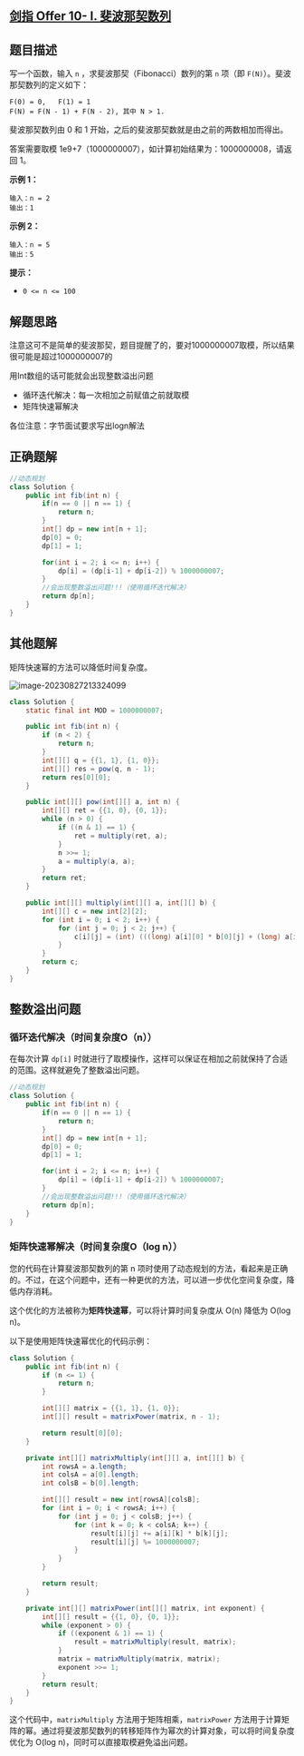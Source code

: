 

## [剑指 Offer 10- I. 斐波那契数列](https://leetcode.cn/problems/fei-bo-na-qi-shu-lie-lcof/)



## 题目描述

写一个函数，输入 `n` ，求斐波那契（Fibonacci）数列的第 `n` 项（即 `F(N)`）。斐波那契数列的定义如下：

```
F(0) = 0,   F(1) = 1
F(N) = F(N - 1) + F(N - 2), 其中 N > 1.
```

斐波那契数列由 0 和 1 开始，之后的斐波那契数就是由之前的两数相加而得出。

答案需要取模 1e9+7（1000000007），如计算初始结果为：1000000008，请返回 1。

 

**示例 1：**

```
输入：n = 2
输出：1
```

**示例 2：**

```
输入：n = 5
输出：5
```

 

**提示：**

- `0 <= n <= 100`



## 解题思路

注意这可不是简单的斐波那契，题目提醒了的，要对1000000007取模，所以结果很可能是超过1000000007的

用Int数组的话可能就会出现整数溢出问题

* 循环迭代解决：每一次相加之前赋值之前就取模
* 矩阵快速幂解决



各位注意：字节面试要求写出logn解法



## 正确题解

```java
//动态规划
class Solution {
    public int fib(int n) {
        if(n == 0 || n == 1) {
            return n;
        }
        int[] dp = new int[n + 1];
        dp[0] = 0;
        dp[1] = 1;

        for(int i = 2; i <= n; i++) {
            dp[i] = (dp[i-1] + dp[i-2]) % 1000000007;
        }
        //会出现整数溢出问题!!!（使用循环迭代解决）
        return dp[n];
    }
}
```







## 其他题解

矩阵快速幂的方法可以降低时间复杂度。



![image-20230827213324099](https://alylmengbucket.oss-cn-nanjing.aliyuncs.com/2023-9/202308272133758.png)



```java
class Solution {
    static final int MOD = 1000000007;

    public int fib(int n) {
        if (n < 2) {
            return n;
        }
        int[][] q = {{1, 1}, {1, 0}};
        int[][] res = pow(q, n - 1);
        return res[0][0];
    }

    public int[][] pow(int[][] a, int n) {
        int[][] ret = {{1, 0}, {0, 1}};
        while (n > 0) {
            if ((n & 1) == 1) {
                ret = multiply(ret, a);
            }
            n >>= 1;
            a = multiply(a, a);
        }
        return ret;
    }

    public int[][] multiply(int[][] a, int[][] b) {
        int[][] c = new int[2][2];
        for (int i = 0; i < 2; i++) {
            for (int j = 0; j < 2; j++) {
                c[i][j] = (int) (((long) a[i][0] * b[0][j] + (long) a[i][1] * b[1][j]) % MOD);
            }
        }
        return c;
    }
}
```





## 整数溢出问题

### 循环迭代解决（时间复杂度O（n））

在每次计算 `dp[i]` 时就进行了取模操作，这样可以保证在相加之前就保持了合适的范围。这样就避免了整数溢出问题。

````java
//动态规划
class Solution {
    public int fib(int n) {
        if(n == 0 || n == 1) {
            return n;
        }
        int[] dp = new int[n + 1];
        dp[0] = 0;
        dp[1] = 1;

        for(int i = 2; i <= n; i++) {
            dp[i] = (dp[i-1] + dp[i-2]) % 1000000007;
        }
        //会出现整数溢出问题!!!（使用循环迭代解决）
        return dp[n];
    }
}
````





### 矩阵快速幂解决（时间复杂度O（log n））

您的代码在计算斐波那契数列的第 n 项时使用了动态规划的方法，看起来是正确的。不过，在这个问题中，还有一种更优的方法，可以进一步优化空间复杂度，降低内存消耗。

这个优化的方法被称为**矩阵快速幂**，可以将计算时间复杂度从 O(n) 降低为 O(log n)。

以下是使用矩阵快速幂优化的代码示例：

```java
class Solution {
    public int fib(int n) {
        if (n <= 1) {
            return n;
        }

        int[][] matrix = {{1, 1}, {1, 0}};
        int[][] result = matrixPower(matrix, n - 1);

        return result[0][0];
    }

    private int[][] matrixMultiply(int[][] a, int[][] b) {
        int rowsA = a.length;
        int colsA = a[0].length;
        int colsB = b[0].length;

        int[][] result = new int[rowsA][colsB];
        for (int i = 0; i < rowsA; i++) {
            for (int j = 0; j < colsB; j++) {
                for (int k = 0; k < colsA; k++) {
                    result[i][j] += a[i][k] * b[k][j];
                    result[i][j] %= 1000000007;
                }
            }
        }

        return result;
    }

    private int[][] matrixPower(int[][] matrix, int exponent) {
        int[][] result = {{1, 0}, {0, 1}};
        while (exponent > 0) {
            if ((exponent & 1) == 1) {
                result = matrixMultiply(result, matrix);
            }
            matrix = matrixMultiply(matrix, matrix);
            exponent >>= 1;
        }
        return result;
    }
}
```

这个代码中，`matrixMultiply` 方法用于矩阵相乘，`matrixPower` 方法用于计算矩阵的幂。通过将斐波那契数列的转移矩阵作为幂次的计算对象，可以将时间复杂度优化为 O(log n)，同时可以直接取模避免溢出问题。
